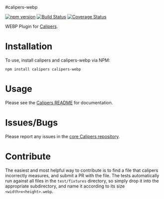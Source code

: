 #calipers-webp

[![npm version](https://badge.fury.io/js/calipers-webp.svg)](http://badge.fury.io/js/calipers-webp) [![Build Status](https://travis-ci.org/calipersjs/calipers-webp.svg)](https://travis-ci.org/calipersjs/calipers-webp) [![Coverage Status](https://coveralls.io/repos/calipersjs/calipers-webp/badge.svg)](https://coveralls.io/r/calipersjs/calipers-webp)

WEBP Plugin for [Calipers](https://github.com/calipersjs/calipers).

# Installation

To use, install calipers and calipers-webp via NPM:

```
npm install calipers calipers-webp
```

# Usage

Please see the [Calipers README](https://github.com/calipersjs/calipers) for documentation.

# Issues/Bugs

Please report any issues in the [core Calipers repository](https://github.com/calipersjs/calipers/issues).

# Contribute

The easiest and most helpful way to contribute is to find a file that calipers incorrectly measures, and submit a PR with the file. The tests automatically run against all files in the `test/fixtures` directory, so simply drop it into the appropriate subdirectory, and name it according to its size `<width>x<height>.webp`.
